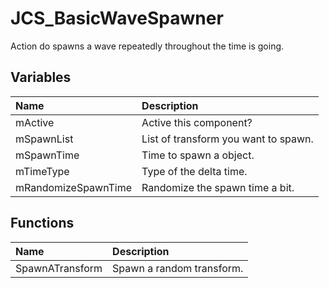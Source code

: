 # JCS_BasicWaveSpawner

Action do spawns a wave repeatedly throughout the time is going.

## Variables

| Name                | Description                          |
|:--------------------|:-------------------------------------|
| mActive             | Active this component?               |
| mSpawnList          | List of transform you want to spawn. |
| mSpawnTime          | Time to spawn a object.              |
| mTimeType           | Type of the delta time.              |
| mRandomizeSpawnTime | Randomize the spawn time a bit.      |

## Functions

| Name            | Description               |
|:----------------|:--------------------------|
| SpawnATransform | Spawn a random transform. |
